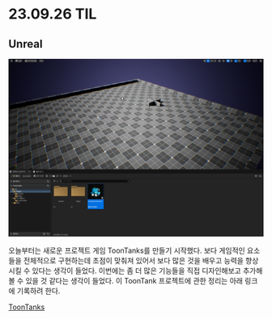 # 23.09.26 TIL

## Unreal

![1](/Assets/Images/Unreal/실습/ToonTanks/1.png)

오늘부터는 새로운 프로젝트 게임 ToonTanks를 만들기 시작했다. 보다 게임적인 요소들을 전체적으로 구현하는데 초점이 맞춰져 있어서 보다 많은 것을 배우고 능력을 향상시킬 수 있다는 생각이 들었다. 이번에는 좀 더 많은 기능들을 직접 디자인해보고 추가해볼 수 있을 것 같다는 생각이 들었다. 이 ToonTank 프로젝트에 관한 정리는 아래 링크에 기록하려 한다.

[ToonTanks](</Unreal%20Engine/실습/ToonTanks/ToonTanks(1).md>)
